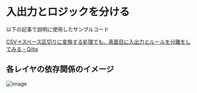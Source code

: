 # 入出力とロジックを分ける

以下の記事で説明に使用したサンプルコード

[CSV→スペース区切りに変換する処理でも、真面目に入出力とルールを分離をしてみる \- Qiita](https://qiita.com/jnuank/items/bbd46f5868d2ca723aa6)


## 各レイヤの依存関係のイメージ

![image](https://user-images.githubusercontent.com/33717710/96805214-10fcb900-144c-11eb-9d88-b88d954fd377.png)
